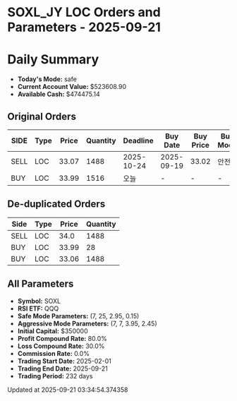 # SOXL_JY LOC Orders and Parameters - 2025-09-21

# Daily Summary

- **Today's Mode:** safe
- **Current Account Value:** $523608.90
- **Available Cash:** $474475.14

## Original Orders

| SIDE | Type | Price | Quantity | Deadline | Buy Date | Buy Price | Buy Mode |
|------|------|-------|----------|----------|----------|-----------|----------|
| SELL | LOC | 33.07 | 1488 | 2025-10-24 | 2025-09-19 | 33.02 | 안전 |
| BUY | LOC | 33.99 | 1516 | 오늘 | - | - | - |

## De-duplicated Orders

| Side | Type | Price | Quantity |
|------|------|-------|----------|
| SELL | LOC | 34.0 | 1488 |
| BUY | LOC | 33.99 | 28 |
| BUY | LOC | 33.06 | 1488 |

## All Parameters

- **Symbol:** SOXL
- **RSI ETF:** QQQ
- **Safe Mode Parameters:** (7, 25, 2.95, 0.15)
- **Aggressive Mode Parameters:** (7, 7, 3.95, 2.45)
- **Initial Capital:** $350000
- **Profit Compound Rate:** 80.0%
- **Loss Compound Rate:** 30.0%
- **Commission Rate:** 0.0%
- **Trading Start Date:** 2025-02-01
- **Trading End Date:** 2025-09-21
- **Trading Period:** 232 days

Updated at 2025-09-21 03:34:54.374358
